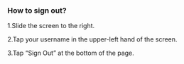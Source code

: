 ### How to sign out?
1.Slide the screen to the right.

2.Tap your username in the upper-left hand of the screen.

3.Tap “Sign Out” at the bottom of the page.
